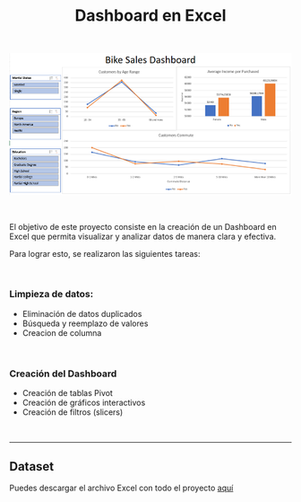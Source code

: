 <h1 align="center">Dashboard en Excel</h1>

<br>

<p align="center"><img src="Screenshot\dashboard.png"/></p> 

<br>

El objetivo de este proyecto consiste en la creación de un Dashboard en Excel que permita visualizar y analizar datos de manera clara y efectiva.

Para lograr esto, se realizaron las siguientes tareas:

<br>

### Limpieza de datos:

- Eliminación de datos duplicados
- Búsqueda y reemplazo de valores
- Creacion de columna

<br>

### Creación del Dashboard

- Creación de tablas Pivot
- Creación de gráficos interactivos
- Creación de filtros (slicers)

<br>

---
## Dataset

Puedes descargar el archivo Excel con todo el proyecto [aquí](Excel_Project_Dataset.xlsx)